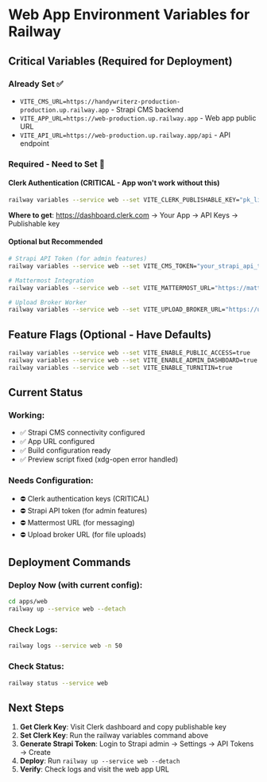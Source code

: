 # Web App Environment Variables for Railway

## Critical Variables (Required for Deployment)

### Already Set ✅
- `VITE_CMS_URL=https://handywriterz-production-production.up.railway.app` - Strapi CMS backend
- `VITE_APP_URL=https://web-production.up.railway.app` - Web app public URL
- `VITE_API_URL=https://web-production.up.railway.app/api` - API endpoint

### Required - Need to Set 🔴

#### Clerk Authentication (CRITICAL - App won't work without this)
```bash
railway variables --service web --set VITE_CLERK_PUBLISHABLE_KEY="pk_live_xxx_or_pk_test_xxx"
```
**Where to get**: https://dashboard.clerk.com → Your App → API Keys → Publishable key

#### Optional but Recommended
```bash
# Strapi API Token (for admin features)
railway variables --service web --set VITE_CMS_TOKEN="your_strapi_api_token"

# Mattermost Integration
railway variables --service web --set VITE_MATTERMOST_URL="https://mattermost.railway.app"

# Upload Broker Worker
railway variables --service web --set VITE_UPLOAD_BROKER_URL="https://upload-broker.workers.dev"
```

## Feature Flags (Optional - Have Defaults)
```bash
railway variables --service web --set VITE_ENABLE_PUBLIC_ACCESS=true
railway variables --service web --set VITE_ENABLE_ADMIN_DASHBOARD=true
railway variables --service web --set VITE_ENABLE_TURNITIN=true
```

## Current Status

### Working:
- ✅ Strapi CMS connectivity configured
- ✅ App URL configured
- ✅ Build configuration ready
- ✅ Preview script fixed (xdg-open error handled)

### Needs Configuration:
- ⛔ Clerk authentication keys (CRITICAL)
- ⛔ Strapi API token (for admin features)
- ⛔ Mattermost URL (for messaging)
- ⛔ Upload broker URL (for file uploads)

## Deployment Commands

### Deploy Now (with current config):
```bash
cd apps/web
railway up --service web --detach
```

### Check Logs:
```bash
railway logs --service web -n 50
```

### Check Status:
```bash
railway status --service web
```

## Next Steps

1. **Get Clerk Key**: Visit Clerk dashboard and copy publishable key
2. **Set Clerk Key**: Run the railway variables command above
3. **Generate Strapi Token**: Login to Strapi admin → Settings → API Tokens → Create
4. **Deploy**: Run `railway up --service web --detach`
5. **Verify**: Check logs and visit the web app URL
